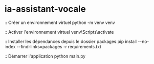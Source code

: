 # ia-assistant-vocale

:: Créer un environnement virtuel
python -m venv venv

:: Activer l'environnement virtuel
venv\Scripts\activate

:: Installer les dépendances depuis le dossier packages
pip install --no-index --find-links=packages -r requirements.txt

:: Démarrer l'application
python main.py


